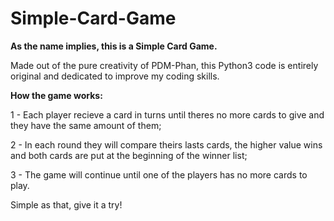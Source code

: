# Simple-Card-Game
**As the name implies, this is a Simple Card Game.**

Made out of the pure creativity of PDM-Phan, this Python3 code is entirely original and dedicated to improve my coding skills.

**How the game works:**

  1 - Each player recieve a card in turns until theres no more cards to give and they have the same amount of them;

  2 - In each round they will compare theirs lasts cards, the higher value wins and both cards are put at the beginning of the winner list; 

  3 - The game will continue until one of the players has no more cards to play.

Simple as that, give it a try!
